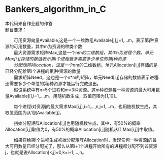 # Bankers_algorithm_in_C
本代码来自作业题的作答  
题目要求：  

&emsp;&emsp;可用资源向量Available,这是一个一维数组Available[j],j=1,…m，表示第j种资源的可用数量，其中m为资源的种类个数  
&emsp;&emsp;最大资源需求矩阵Max,这是一个n*m的二维数组，其中n为进程个数。单元Max[i,j]存储的数值表示第i个进程最多需要多少单位的第j种资源  
&emsp;&emsp;分配矩阵Allocation，这是一个n*m的二维数组。单元Allocation[i,j]存储的是已经分配给第i个进程的第j种资源的数量  
&emsp;&emsp;需求矩阵Need，这也是一个n*m的矩阵，单元Need[i,j]存储的数值表示进程i还需要多少个单位的第j种资源才能运行完成退出。  
&emsp;&emsp;假设系统中有n=5个进程和m=3种资源。这m种资源每一种资源的最大可用数量Available[i],i=1,…,m，用随机数生成，取值范围为[1,10]。  

&emsp;&emsp;每个进程i对资源j的最大需求Max[i,j],i=1,…,n,j=1,…m，也用随机数生成，其取值范围为从1到Available[j]。  

&emsp;&emsp;初始分配矩阵Allocation[i,j]也用随机数生成，其中，有50%的概率Allocation[i,j]取值为0，有50%的概率Allocation[i,j]随机从[1,Max[i,j]]中取值。  

&emsp;&emsp;如果在给第i个进程生成初始分配矩阵Allocation时，发现任何一种资源j的最大可用数量已经分配光了，那么从第i+1个进程开始所有的进程都分配不到该资源j，也就是说Allocation[k,j]=0,k=i+1,…,n。  
